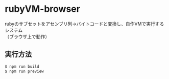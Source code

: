 # rubyVM-browser
rubyのサブセットをアセンブリ列→バイトコードと変換し、自作VMで実行するシステム  
（ブラウザ上で動作）

## 実行方法
```bash
$ npm run build
$ npm run preview
```